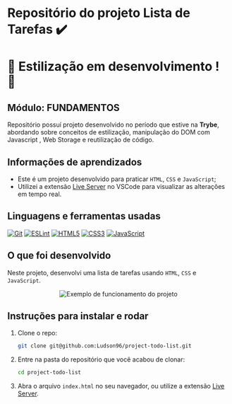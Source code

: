 # Repositório do projeto Lista de Tarefas ✔️

# 🚧 Estilização em desenvolvimento ! 🚧

## Módulo: FUNDAMENTOS

Repositório possuí projeto desenvolvido no período que estive na **Trybe**, abordando sobre conceitos de estilização, manipulação do DOM com Javascript , Web Storage e reutilização de código.

## Informações de aprendizados

- Este é um projeto desenvolvido para praticar `HTML`, `CSS` e `JavaScript`;
- Utilizei a extensão [Live Server][Live Server] no VSCode para visualizar as alterações em tempo real.

## Linguagens e ferramentas usadas

[![Git][Git-logo]][Git-url]
[![ESLint][ESLint-logo]][ESLint-url]
[![HTML5][HTML5-logo]][HTML5-url]
[![CSS3][CSS3-logo]][CSS3-url]
[![JavaScript][JavaScript-logo]][JavaScript-url]

## O que foi desenvolvido

Neste projeto, desenvolvi uma lista de tarefas usando `HTML`, `CSS` e `JavaScript`.

<div align="center">

![Exemplo de funcionamento do projeto][exemplo]

</div>

## Instruções para instalar e rodar

1. Clone o repo:

    ```bash
    git clone git@github.com:Ludson96/project-todo-list.git
    ```

1. Entre na pasta do repositório que você acabou de clonar:

    ```bash
    cd project-todo-list
    ```

1. Abra o arquivo `index.html` no seu navegador, ou utilize a extensão [Live Server][Live Server].

[Live Server]: https://marketplace.visualstudio.com/items?itemName=ritwickdey.LiveServer
[Git-logo]: https://img.shields.io/badge/git-%23F05033.svg?style=for-the-badge&logo=git&logoColor=white
[Git-url]: https://git-scm.com
[ESLint-logo]: https://img.shields.io/badge/ESLint-4B3263?style=for-the-badge&logo=eslint&logoColor=white
[ESLint-url]: https://eslint.org/
[HTML5-logo]: https://img.shields.io/badge/html5-%23E34F26.svg?style=for-the-badge&logo=html5&logoColor=white
[HTML5-url]: https://developer.mozilla.org/pt-BR/docs/Web/HTML
[CSS3-logo]: https://img.shields.io/badge/css3-%231572B6.svg?style=for-the-badge&logo=css3&logoColor=white
[CSS3-url]: https://developer.mozilla.org/pt-BR/docs/Web/CSS
[JavaScript-logo]: https://img.shields.io/badge/javascript-%23323330.svg?style=for-the-badge&logo=javascript&logoColor=%23F7DF1E
[JavaScript-url]: https://www.javascript.com/
[exemplo]: ./todo-list-example.gif
